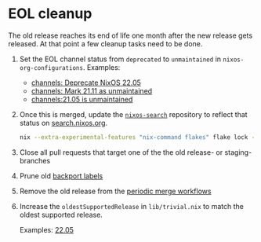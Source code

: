 # EOL cleanup

The old release reaches its end of life one month after the new release
gets released. At that point a few cleanup tasks need to be done.

1. Set the EOL channel status from `deprecated` to `unmaintained` in `nixos-org-configurations`. Examples:
    - [channels: Deprecate NixOS 22.05](https://github.com/NixOS/nixos-org-configurations/pull/229)
    - [channels: Mark 21.11 as unmaintained](https://github.com/NixOS/nixos-org-configurations/pull/211)
    - [channels:21.05 is unmaintained](https://github.com/NixOS/nixos-org-configurations/pull/201)

1. Once this is merged, update the [`nixos-search`](https://github.com/NixOS/nixos-search)
   repository to reflect that status on [search.nixos.org](https://search.nixos.org).

   ```bash
   nix --extra-experimental-features "nix-command flakes" flake lock --update-input nixos-infra
   ```

1. Close all pull requests that target one of the the old release- or staging-branches

1. Prune old [backport labels](https://github.com/NixOS/nixpkgs/labels?q=backport)

1. Remove the old release from the [periodic merge workflows](https://github.com/NixOS/nixpkgs/commit/8befefd1a72da597bdb1d01e97127e0c9866912e)

1. Increase the `oldestSupportedRelease` in `lib/trivial.nix` to match
   the oldest supported release.

   Examples: [22.05](https://github.com/NixOS/nixpkgs/pull/180152)
